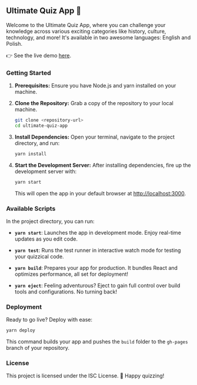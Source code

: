 ## Ultimate Quiz App 🚀

Welcome to the Ultimate Quiz App, where you can challenge your knowledge across various exciting categories like history, culture, technology, and more! It's available in two awesome languages: English and Polish.

👉 See the live demo [here](https://ultimate-quiz-app.netlify.app/).

### Getting Started

1. **Prerequisites:** Ensure you have Node.js and yarn installed on your machine.
   
2. **Clone the Repository:** Grab a copy of the repository to your local machine.

   ```bash
   git clone <repository-url>
   cd ultimate-quiz-app
   ```

3. **Install Dependencies:** Open your terminal, navigate to the project directory, and run:

   ```bash
   yarn install
   ```

4. **Start the Development Server:** After installing dependencies, fire up the development server with:

   ```bash
   yarn start
   ```

   This will open the app in your default browser at [http://localhost:3000](http://localhost:3000).

### Available Scripts

In the project directory, you can run:

- **`yarn start`**: Launches the app in development mode. Enjoy real-time updates as you edit code.

- **`yarn test`**: Runs the test runner in interactive watch mode for testing your quizzical code.

- **`yarn build`**: Prepares your app for production. It bundles React and optimizes performance, all set for deployment!

- **`yarn eject`**: Feeling adventurous? Eject to gain full control over build tools and configurations. No turning back!

### Deployment

Ready to go live? Deploy with ease:

   ```bash
   yarn deploy
   ```

This command builds your app and pushes the `build` folder to the `gh-pages` branch of your repository.

### License

This project is licensed under the ISC License. 📜 Happy quizzing!
